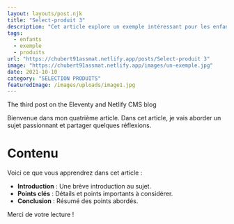 ```yaml
---
layout: layouts/post.njk
title: "Select-produit 3"
description: "Cet article explore un exemple intéressant pour les enfants."
tags: 
  - enfants
  - exemple
  - produits
url: "https://chubert91assmat.netlify.app/posts/Select-produit 3"
image: "https://chubert91assmat.netlify.app/images/un-exemple.jpg"
date: 2021-10-10
category: "SELECTION PRODUITS"
featuredImage: /images/uploads/image1.jpg
---
```


The third post on the Eleventy and Netlify CMS blog

Bienvenue dans mon quatrième article. Dans cet article, je vais aborder un sujet passionnant et partager quelques réflexions.

# Contenu

Voici ce que vous apprendrez dans cet article :

- **Introduction** : Une brève introduction au sujet.
- **Points clés** : Détails et points importants à considérer.
- **Conclusion** : Résumé des points abordés.

Merci de votre lecture !
